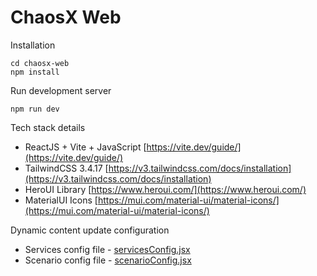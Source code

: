 # ChaosX Web

Installation
```
cd chaosx-web
npm install
```
Run development server
```
npm run dev
```


Tech stack details
- ReactJS + Vite + JavaScript [https://vite.dev/guide/](https://vite.dev/guide/)
- TailwindCSS 3.4.17 [https://v3.tailwindcss.com/docs/installation](https://v3.tailwindcss.com/docs/installation)
- HeroUI Library [https://www.heroui.com/](https://www.heroui.com/)
- MaterialUI Icons [https://mui.com/material-ui/material-icons/](https://mui.com/material-ui/material-icons/)

Dynamic content update configuration
- Services config file - [servicesConfig.jsx](https://github.com/vishnu1002/chaosx-web/blob/main/src/components/dashboard/2-service-selection/servicesConfig.jsx)
- Scenario config file - [scenarioConfig.jsx](https://github.com/vishnu1002/chaosx-web/blob/main/src/components/dashboard/3-scenario-selection/scenarioConfig.jsx)
